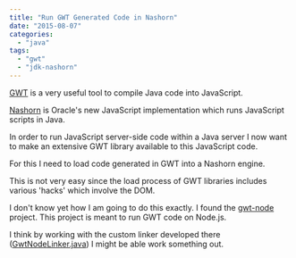 ```yaml
---
title: "Run GWT Generated Code in Nashorn"
date: "2015-08-07"
categories: 
  - "java"
tags: 
  - "gwt"
  - "jdk-nashorn"
---
```


[GWT](http://www.gwtproject.org/) is a very useful tool to compile Java code into JavaScript.

[Nashorn](https://en.wikipedia.org/wiki/Nashorn_(JavaScript_engine)) is Oracle's new JavaScript implementation which runs JavaScript scripts in Java.

In order to run JavaScript server-side code within a Java server I now want to make an extensive GWT library available to this JavaScript code.

For this I need to load code generated in GWT into a Nashorn engine.

This is not very easy since the load process of GWT libraries includes various 'hacks' which involve the DOM.

I don't know yet how I am going to do this exactly. I found the [gwt-node](https://github.com/cretz/gwt-node) project. This project is meant to run GWT code on Node.js.

I think by working with the custom linker developed there ([GwtNodeLinker.java](https://github.com/cretz/gwt-node/blob/master/src/org/gwtnode/dev/linker/GwtNodeLinker.java)) I might be able work something out.
